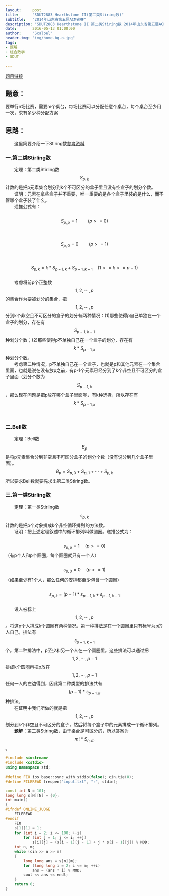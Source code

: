 ```yaml
---
layout:     post
title:      "SDUT2883 Hearthstone II(第二类Stiring数)"
subtitle:   "2014年山东省第五届ACM省赛"
description: "SDUT2883 Hearthstone II 第二类Stiring数 2014年山东省第五届ACM省赛"
date:       2016-05-13 01:00:00
author:     "Scalpel"
header-img: "img/home-bg-o.jpg"
tags:
- 题解
- 组合数学
- SDUT

---
```

[题目链接](http://acm.sdut.edu.cn/sdutoj/problem.php?action=showproblem&problemid=2883)

## 题意：  
要举行n场比赛，需要m个桌台，每场比赛可以分配任意个桌台，每个桌台至少用一次，求有多少种分配方案  

## 思路：  
　　这里简要介绍一下Stiring数[参考资料](http://blog.csdn.net/sr_19930829/article/details/40888349)
　　
### 一.第二类Stirling数  
　　定理：第二类Stirling数$$S_{p,k}$$计数的是把p元素集合划分到k个不可区分的盒子里且没有空盒子的划分个数。  
　　证明：元素在拿些盒子并不重要，唯一重要的是各个盒子里装的是什么，而不管哪个盒子装了什么。  
　　递推公式有：  
　　$$S_{p,p}=1 \qquad (p>=0)$$  
　　$$S_{p,0}=0  \qquad (p>=1)$$  
　　$$S_{p,k}=k*S_{p-1,k}+S_{p-1,k-1}\quad(1<=k<=p-1)$$  
　　考虑将前p个正整数$$1,2,\cdots,p$$的集合作为要被划分的集合，把$${1,2,\cdots,p}$$分到k个非空且不可区分的盒子的划分有两种情况：(1)那些使得p自己单独在一个盒子的划分，存在有$$S_{p-1,k-1}$$种划分个数；(2)那些使得p不单独自己在一个盒子的划分，存在有$$k*S_{p-1,k}$$种划分个数。  
　　考虑第二种情况，p不单独自己在一个盒子，也就是p和其他元素在一个集合里面，也就是说在没有放p之前，有p-1个元素已经分到了k个非空且不可区分的盒子里面（划分个数为$$S_{p-1,k}$$，那么现在问题是把p放在哪个盒子里面呢，有k种选择，所以存在有$$k*S_{p-1,k}$$
　　
### 二.Bell数
　　定理：Bell数$$B_p$$是将p元素集合分到非空且不可区分盒子的划分个数（没有说分到几个盒子里面）。$$B_p=S_{p,0}+S_{p,1}+\cdots+S_{p,k}$$所以要求Bell数就要先求出第二类Stiring数。
　　
### 三.第一类Stirling数
　　定理：第一类Stirling数$$s_{p,k}$$计数的是把p个对象排成k个非空循环排列的方法数。  
　　证明：把上述定理叙述中的循环排列叫做圆圈。递推公式为：  
　　$$s_{p,p}=1\quad(p>=0)$$（有p个人和p个圆圈，每个圆圈就只有一个人）  
　　$$s_{p,0}=0\quad(p>=1)$$（如果至少有1个人，那么任何的安排都至少包含一个圆圈）  
　　$$s_{p,k}=(p-1)*s_{p-1,k}+s_{p-1,k-1}$$  
　　设人被标上$$1,2,\cdots,p$$。将这p个人排成k个圆圈有两种情况。第一种排法是在一个圆圈里只有标号为p的人自己，排法有$$s_{p-1,k-1}$$个。第二种排法中，p至少和另一个人在一个圆圈里。这些排法可以通过把$$1,2,\cdots,p-1$$排成k个圆圈再把p放在$$1,2,\cdots,p-1$$任何一人的左边得到，因此第二种类型的排法共有$$(p-1)*s_{p-1,k}$$种排法。  
　　在证明中我们所做的就是把$${1,2,\cdots,p}$$划分到k个非空且不可区分的盒子，然后将每个盒子中的元素排成一个循环排列。  
　　**题解**：第二类Stiring数，由于桌台是可区分的，所以答案为$$m!*S_{n,m}$$。
       
~~~cpp
#include <iostream>   
#include <cstdio>   
using namespace std;  
  
#define FIO ios_base::sync_with_stdio(false); cin.tie(0);  
#define FILEREAD freopen("input.txt", "r", stdin);  

const int N = 101;  
long long s[N][N] = {0};  
int main()  
{  
#ifndef ONLINE_JUDGE  
    FILEREAD  
#endif  
    FIO      
    s[1][1] = 1;  
    for (int i = 2; i <= 100; ++i)  
        for (int j = 1; j <= i; ++j)  
            s[i][j] = (s[i - 1][j - 1] + j * s[i - 1][j]) % MOD;  
    int n, m;  
    while (cin >> n >> m)  
    {  
        long long ans = s[n][m];  
        for (long long i = 2; i <= m; ++i)  
            ans = (ans * i) % MOD;  
        cout << ans << endl;  
    }  
    return 0;  
}  
~~~



